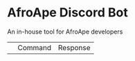 <h1>AfroApe Discord Bot</h1>

<p>An in-house tool for AfroApe developers</p>

<table>
<th>
<td>Command</td>
<td>Response</td>
</th>
</table>